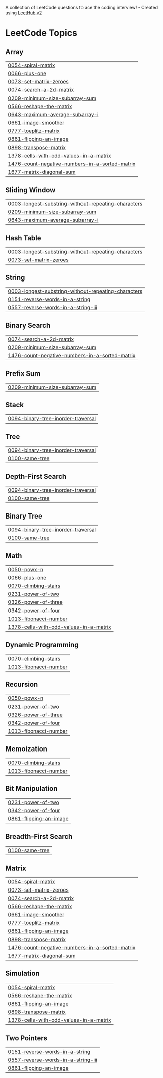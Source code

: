 A collection of LeetCode questions to ace the coding interview! - Created using [LeetHub v2](https://github.com/arunbhardwaj/LeetHub-2.0)
<!---LeetCode Topics Start-->
# LeetCode Topics
## Array
|  |
| ------- |
| [0054-spiral-matrix](https://github.com/ShreyanshuDas/leetcode/tree/master/0054-spiral-matrix) |
| [0066-plus-one](https://github.com/ShreyanshuDas/leetcode/tree/master/0066-plus-one) |
| [0073-set-matrix-zeroes](https://github.com/ShreyanshuDas/leetcode/tree/master/0073-set-matrix-zeroes) |
| [0074-search-a-2d-matrix](https://github.com/ShreyanshuDas/leetcode/tree/master/0074-search-a-2d-matrix) |
| [0209-minimum-size-subarray-sum](https://github.com/ShreyanshuDas/leetcode/tree/master/0209-minimum-size-subarray-sum) |
| [0566-reshape-the-matrix](https://github.com/ShreyanshuDas/leetcode/tree/master/0566-reshape-the-matrix) |
| [0643-maximum-average-subarray-i](https://github.com/ShreyanshuDas/leetcode/tree/master/0643-maximum-average-subarray-i) |
| [0661-image-smoother](https://github.com/ShreyanshuDas/leetcode/tree/master/0661-image-smoother) |
| [0777-toeplitz-matrix](https://github.com/ShreyanshuDas/leetcode/tree/master/0777-toeplitz-matrix) |
| [0861-flipping-an-image](https://github.com/ShreyanshuDas/leetcode/tree/master/0861-flipping-an-image) |
| [0898-transpose-matrix](https://github.com/ShreyanshuDas/leetcode/tree/master/0898-transpose-matrix) |
| [1378-cells-with-odd-values-in-a-matrix](https://github.com/ShreyanshuDas/leetcode/tree/master/1378-cells-with-odd-values-in-a-matrix) |
| [1476-count-negative-numbers-in-a-sorted-matrix](https://github.com/ShreyanshuDas/leetcode/tree/master/1476-count-negative-numbers-in-a-sorted-matrix) |
| [1677-matrix-diagonal-sum](https://github.com/ShreyanshuDas/leetcode/tree/master/1677-matrix-diagonal-sum) |
## Sliding Window
|  |
| ------- |
| [0003-longest-substring-without-repeating-characters](https://github.com/ShreyanshuDas/leetcode/tree/master/0003-longest-substring-without-repeating-characters) |
| [0209-minimum-size-subarray-sum](https://github.com/ShreyanshuDas/leetcode/tree/master/0209-minimum-size-subarray-sum) |
| [0643-maximum-average-subarray-i](https://github.com/ShreyanshuDas/leetcode/tree/master/0643-maximum-average-subarray-i) |
## Hash Table
|  |
| ------- |
| [0003-longest-substring-without-repeating-characters](https://github.com/ShreyanshuDas/leetcode/tree/master/0003-longest-substring-without-repeating-characters) |
| [0073-set-matrix-zeroes](https://github.com/ShreyanshuDas/leetcode/tree/master/0073-set-matrix-zeroes) |
## String
|  |
| ------- |
| [0003-longest-substring-without-repeating-characters](https://github.com/ShreyanshuDas/leetcode/tree/master/0003-longest-substring-without-repeating-characters) |
| [0151-reverse-words-in-a-string](https://github.com/ShreyanshuDas/leetcode/tree/master/0151-reverse-words-in-a-string) |
| [0557-reverse-words-in-a-string-iii](https://github.com/ShreyanshuDas/leetcode/tree/master/0557-reverse-words-in-a-string-iii) |
## Binary Search
|  |
| ------- |
| [0074-search-a-2d-matrix](https://github.com/ShreyanshuDas/leetcode/tree/master/0074-search-a-2d-matrix) |
| [0209-minimum-size-subarray-sum](https://github.com/ShreyanshuDas/leetcode/tree/master/0209-minimum-size-subarray-sum) |
| [1476-count-negative-numbers-in-a-sorted-matrix](https://github.com/ShreyanshuDas/leetcode/tree/master/1476-count-negative-numbers-in-a-sorted-matrix) |
## Prefix Sum
|  |
| ------- |
| [0209-minimum-size-subarray-sum](https://github.com/ShreyanshuDas/leetcode/tree/master/0209-minimum-size-subarray-sum) |
## Stack
|  |
| ------- |
| [0094-binary-tree-inorder-traversal](https://github.com/ShreyanshuDas/leetcode/tree/master/0094-binary-tree-inorder-traversal) |
## Tree
|  |
| ------- |
| [0094-binary-tree-inorder-traversal](https://github.com/ShreyanshuDas/leetcode/tree/master/0094-binary-tree-inorder-traversal) |
| [0100-same-tree](https://github.com/ShreyanshuDas/leetcode/tree/master/0100-same-tree) |
## Depth-First Search
|  |
| ------- |
| [0094-binary-tree-inorder-traversal](https://github.com/ShreyanshuDas/leetcode/tree/master/0094-binary-tree-inorder-traversal) |
| [0100-same-tree](https://github.com/ShreyanshuDas/leetcode/tree/master/0100-same-tree) |
## Binary Tree
|  |
| ------- |
| [0094-binary-tree-inorder-traversal](https://github.com/ShreyanshuDas/leetcode/tree/master/0094-binary-tree-inorder-traversal) |
| [0100-same-tree](https://github.com/ShreyanshuDas/leetcode/tree/master/0100-same-tree) |
## Math
|  |
| ------- |
| [0050-powx-n](https://github.com/ShreyanshuDas/leetcode/tree/master/0050-powx-n) |
| [0066-plus-one](https://github.com/ShreyanshuDas/leetcode/tree/master/0066-plus-one) |
| [0070-climbing-stairs](https://github.com/ShreyanshuDas/leetcode/tree/master/0070-climbing-stairs) |
| [0231-power-of-two](https://github.com/ShreyanshuDas/leetcode/tree/master/0231-power-of-two) |
| [0326-power-of-three](https://github.com/ShreyanshuDas/leetcode/tree/master/0326-power-of-three) |
| [0342-power-of-four](https://github.com/ShreyanshuDas/leetcode/tree/master/0342-power-of-four) |
| [1013-fibonacci-number](https://github.com/ShreyanshuDas/leetcode/tree/master/1013-fibonacci-number) |
| [1378-cells-with-odd-values-in-a-matrix](https://github.com/ShreyanshuDas/leetcode/tree/master/1378-cells-with-odd-values-in-a-matrix) |
## Dynamic Programming
|  |
| ------- |
| [0070-climbing-stairs](https://github.com/ShreyanshuDas/leetcode/tree/master/0070-climbing-stairs) |
| [1013-fibonacci-number](https://github.com/ShreyanshuDas/leetcode/tree/master/1013-fibonacci-number) |
## Recursion
|  |
| ------- |
| [0050-powx-n](https://github.com/ShreyanshuDas/leetcode/tree/master/0050-powx-n) |
| [0231-power-of-two](https://github.com/ShreyanshuDas/leetcode/tree/master/0231-power-of-two) |
| [0326-power-of-three](https://github.com/ShreyanshuDas/leetcode/tree/master/0326-power-of-three) |
| [0342-power-of-four](https://github.com/ShreyanshuDas/leetcode/tree/master/0342-power-of-four) |
| [1013-fibonacci-number](https://github.com/ShreyanshuDas/leetcode/tree/master/1013-fibonacci-number) |
## Memoization
|  |
| ------- |
| [0070-climbing-stairs](https://github.com/ShreyanshuDas/leetcode/tree/master/0070-climbing-stairs) |
| [1013-fibonacci-number](https://github.com/ShreyanshuDas/leetcode/tree/master/1013-fibonacci-number) |
## Bit Manipulation
|  |
| ------- |
| [0231-power-of-two](https://github.com/ShreyanshuDas/leetcode/tree/master/0231-power-of-two) |
| [0342-power-of-four](https://github.com/ShreyanshuDas/leetcode/tree/master/0342-power-of-four) |
| [0861-flipping-an-image](https://github.com/ShreyanshuDas/leetcode/tree/master/0861-flipping-an-image) |
## Breadth-First Search
|  |
| ------- |
| [0100-same-tree](https://github.com/ShreyanshuDas/leetcode/tree/master/0100-same-tree) |
## Matrix
|  |
| ------- |
| [0054-spiral-matrix](https://github.com/ShreyanshuDas/leetcode/tree/master/0054-spiral-matrix) |
| [0073-set-matrix-zeroes](https://github.com/ShreyanshuDas/leetcode/tree/master/0073-set-matrix-zeroes) |
| [0074-search-a-2d-matrix](https://github.com/ShreyanshuDas/leetcode/tree/master/0074-search-a-2d-matrix) |
| [0566-reshape-the-matrix](https://github.com/ShreyanshuDas/leetcode/tree/master/0566-reshape-the-matrix) |
| [0661-image-smoother](https://github.com/ShreyanshuDas/leetcode/tree/master/0661-image-smoother) |
| [0777-toeplitz-matrix](https://github.com/ShreyanshuDas/leetcode/tree/master/0777-toeplitz-matrix) |
| [0861-flipping-an-image](https://github.com/ShreyanshuDas/leetcode/tree/master/0861-flipping-an-image) |
| [0898-transpose-matrix](https://github.com/ShreyanshuDas/leetcode/tree/master/0898-transpose-matrix) |
| [1476-count-negative-numbers-in-a-sorted-matrix](https://github.com/ShreyanshuDas/leetcode/tree/master/1476-count-negative-numbers-in-a-sorted-matrix) |
| [1677-matrix-diagonal-sum](https://github.com/ShreyanshuDas/leetcode/tree/master/1677-matrix-diagonal-sum) |
## Simulation
|  |
| ------- |
| [0054-spiral-matrix](https://github.com/ShreyanshuDas/leetcode/tree/master/0054-spiral-matrix) |
| [0566-reshape-the-matrix](https://github.com/ShreyanshuDas/leetcode/tree/master/0566-reshape-the-matrix) |
| [0861-flipping-an-image](https://github.com/ShreyanshuDas/leetcode/tree/master/0861-flipping-an-image) |
| [0898-transpose-matrix](https://github.com/ShreyanshuDas/leetcode/tree/master/0898-transpose-matrix) |
| [1378-cells-with-odd-values-in-a-matrix](https://github.com/ShreyanshuDas/leetcode/tree/master/1378-cells-with-odd-values-in-a-matrix) |
## Two Pointers
|  |
| ------- |
| [0151-reverse-words-in-a-string](https://github.com/ShreyanshuDas/leetcode/tree/master/0151-reverse-words-in-a-string) |
| [0557-reverse-words-in-a-string-iii](https://github.com/ShreyanshuDas/leetcode/tree/master/0557-reverse-words-in-a-string-iii) |
| [0861-flipping-an-image](https://github.com/ShreyanshuDas/leetcode/tree/master/0861-flipping-an-image) |
<!---LeetCode Topics End-->